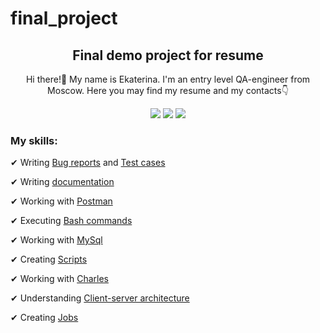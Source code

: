 # final_project
<h2 align="center">Final demo project for resume</h2>
<p></p>
<p align="center">Hi there!👋 My name is Ekaterina. I'm an entry level QA-engineer from Moscow. Here you may find my resume and my contacts👇</p>
<p align="center">
<a href="https://hh.ru/applicant/resumes/view?resume=517e4945ff0087372d0039ed1f736563726574"> <img src="https://img.shields.io/badge/HeadHunter-darkred"></a>
<a href="https://t.me/kuga_cath"> <img src="https://img.shields.io/badge/Telegram-blue"></a>
<a href="https://api.whatsapp.com/send?phone=78168731128"> <img src="https://img.shields.io/badge/WhatsApp-darkgreen"></a>
</p>
<h3>My skills:</h3>
<p>✔ Writing <a href="https://github.com/EkaterinaGrinina/final_project/tree/main/Bug%20reports">Bug reports</a> and <a href="https://github.com/EkaterinaGrinina/final_project/tree/main/Test%20cases">Test cases</a></p>
<p>✔ Writing <a href="https://github.com/EkaterinaGrinina/final_project/blob/main/Documentation/Documentation.pdf">documentation</a></p>
<p>✔ Working with <a href="https://github.com/EkaterinaGrinina/final_project/tree/main/Postman">Postman</a></p>
<p>✔ Executing <a href="https://github.com/EkaterinaGrinina/final_project/blob/main/Bash%20commands/Bash%20%D0%BA%D0%BE%D0%BC%D0%B0%D0%BD%D0%B4%D1%8B.pdf">Bash commands</a></p>
<p>✔ Working with <a href="https://github.com/EkaterinaGrinina/final_project/tree/main/MySql%20">MySql</a></p>
<p>✔ Creating <a href="https://github.com/EkaterinaGrinina/final_project/blob/main/Scripts/status_code_script.sh">Scripts</a></p>
<p>✔ Working with <a href="https://github.com/EkaterinaGrinina/final_project/blob/main/Charles/Charles.pdf">Charles</a></p>
<p>✔ Understanding <a href="https://github.com/EkaterinaGrinina/final_project/blob/main/Client-Server%20architecture/Client-server_architecture.pdf">Client-server architecture</a></p>
<p>✔ Creating <a href="https://github.com/EkaterinaGrinina/final_project/actions">Jobs</a></p>
